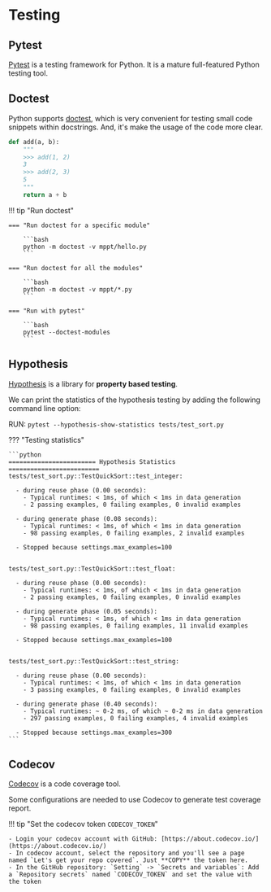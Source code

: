 # Testing


## Pytest
[Pytest](https://docs.pytest.org/en/stable/) is a testing framework for Python.
It is a mature full-featured Python testing tool.

## Doctest
Python supports [doctest](https://docs.python.org/3/library/doctest.html),
which is very convenient for testing small code snippets within docstrings.
And, it's make the usage of the code more clear.

```python
def add(a, b):
    """
    >>> add(1, 2)
    3
    >>> add(2, 3)
    5
    """
    return a + b
```

!!! tip "Run doctest"

    === "Run doctest for a specific module"

        ```bash
        python -m doctest -v mppt/hello.py
        ```

    === "Run doctest for all the modules"

        ```bash
        python -m doctest -v mppt/*.py
        ```

    === "Run with pytest"

        ```bash
        pytest --doctest-modules
        ```


## Hypothesis
[Hypothesis](https://hypothesis.readthedocs.io/en/latest/) is a library for **property based testing**.


We can print the statistics of the hypothesis testing by adding the following command line option:

RUN: `pytest --hypothesis-show-statistics tests/test_sort.py`

??? "Testing statistics"

    ```python
    ======================== Hypothesis Statistics =========================
    tests/test_sort.py::TestQuickSort::test_integer:

      - during reuse phase (0.00 seconds):
        - Typical runtimes: < 1ms, of which < 1ms in data generation
        - 2 passing examples, 0 failing examples, 0 invalid examples

      - during generate phase (0.08 seconds):
        - Typical runtimes: < 1ms, of which < 1ms in data generation
        - 98 passing examples, 0 failing examples, 2 invalid examples

      - Stopped because settings.max_examples=100


    tests/test_sort.py::TestQuickSort::test_float:

      - during reuse phase (0.00 seconds):
        - Typical runtimes: < 1ms, of which < 1ms in data generation
        - 2 passing examples, 0 failing examples, 0 invalid examples

      - during generate phase (0.05 seconds):
        - Typical runtimes: < 1ms, of which < 1ms in data generation
        - 98 passing examples, 0 failing examples, 11 invalid examples

      - Stopped because settings.max_examples=100


    tests/test_sort.py::TestQuickSort::test_string:

      - during reuse phase (0.00 seconds):
        - Typical runtimes: < 1ms, of which < 1ms in data generation
        - 3 passing examples, 0 failing examples, 0 invalid examples

      - during generate phase (0.40 seconds):
        - Typical runtimes: ~ 0-2 ms, of which ~ 0-2 ms in data generation
        - 297 passing examples, 0 failing examples, 4 invalid examples

      - Stopped because settings.max_examples=300
    ```


## Codecov

[Codecov](https://about.codecov.io/) is a code coverage tool.

Some configurations are needed to use Codecov to generate test coverage report.

!!! tip "Set the codecov token `CODECOV_TOKEN`"

    - Login your codecov account with GitHub: [https://about.codecov.io/](https://about.codecov.io/)
    - In codecov account, select the repository and you'll see a page named `Let's get your repo covered`. Just **COPY** the token here.
    - In the GitHub repository: `Setting` -> `Secrets and variables`: Add a `Repository secrets` named `CODECOV_TOKEN` and set the value with the token
